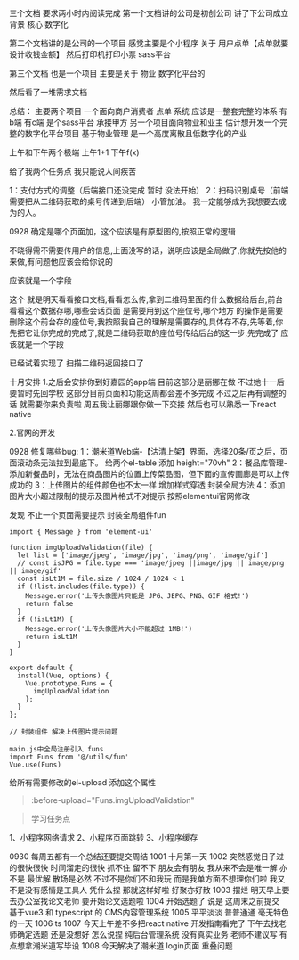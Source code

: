 三个文档 要求两小时内阅读完成
第一个文档讲的公司是初创公司 讲了下公司成立背景  核心 数字化

第二个文档讲的是公司的一个项目 感觉主要是个小程序 关于 用户点单【点单就要设计收钱金额】 然后打印机打印小票 sass平台

第三个文档 也是一个项目 主要是关于 物业 数字化平台的


然后看了一堆需求文档

总结：
主要两个项目 一个面向商户消费者 点单 系统 应该是一整套完整的体系 有b端 有c端 是个sass平台 承接甲方
另一个项目面向物业和业主 估计想开发一个完整的数字化平台项目 基于物业管理 是一个高度离散且低数字化的产业

上午和下午两个极端 上午1+1
下午f(x)


给了我两个任务点 我只能说人间疾苦

1：支付方式的调整（后端接口还没完成 暂时 没法开始）
2：扫码识别桌号（前端需要把从二维码获取的桌号传递到后端）
小管加油。
我一定能够成为我想要去成为的人。





0928
确定是哪个页面加，这个应该是有原型图的,按照正常的逻辑

不晓得需不需要传用户的信息,上面没写的话，说明应该是全局做了,你就先按他的来做,有问题他应该会给你说的

应该就是一个字段

这个 就是明天看看接口文档,看看怎么传,拿到二维码里面的什么数据给后台,前台看看这个数据存哪,哪些会话页面 是需要用到这个座位号,哪个地方 的操作是需要删除这个前台存的座位号,我按照我自己的理解是需要存的,具体存不存,先等着,你先把它让你完成的完成了,就是二维码获取的座位号传给后台的这一步,先完成了        应该就是一个字段

已经试着实现了 扫描二维码返回接口了


十月安排
1.之后会安排你到好嘉园的app端 目前这部分是丽娜在做 不过她十一后要暂时先回学校 这部分目前页面和功能这周都会差不多完成 不过之后再有调整的话 就需要你来负责啦 周五我让丽娜跟你做一下交接 然后也可以熟悉一下react native

2.官网的开发

0928 修复哪些bug:
1：潮米道Web端-【沽清上架】界面，选择20条/页之后，页面滚动条无法拉到最底下。  给两个el-table 添加 height="70vh"
2：餐品库管理-添加新餐品时，无法在商品图片的位置上传菜品图，但下面的宣传画廊是可以上传成功的
3：上传图片的组件颜色也不太一样    增加样式穿透  封装全局方法
4：添加图片大小超过限制的提示及图片格式不对提示  按照elementui官网修改

发现 不止一个页面需要提示 封装全局组件fun

```
import { Message } from 'element-ui'

function imgUploadValidation(file) {
  let list = ['image/jpeg', 'image/jpg', 'imag/png', 'image/gif']
  // const isJPG = file.type === 'image/jpeg ||image/jpg || image/png || image/gif'
  const isLt1M = file.size / 1024 / 1024 < 1
  if (!list.includes(file.type)) {
    Message.error('上传头像图片只能是 JPG、JEPG、PNG、GIF 格式!')
    return false
  }
  if (!isLt1M) {
    Message.error('上传头像图片大小不能超过 1MB!')
    return isLt1M
  }
}

export default {
  install(Vue, options) {
    Vue.prototype.Funs = {
      imgUploadValidation
    };
  }
};

// 封装组件 解决上传图片提示问题
```
```
main.js中全局注册引入 funs
import Funs from '@/utils/fun'
Vue.use(Funs)
```
给所有需要修改的el-upload   添加这个属性        
> :before-upload="Funs.imgUploadValidation"

> 学习任务点

1、小程序网络请求
2、小程序页面跳转
3、小程序缓存

0930
每周五都有一个总结还要提交周结
1001 十月第一天
1002 突然感觉日子过的很快很快 时间溜走的很快 抓不住 留不下 朋友会有朋友 我从来不会是唯一解 亦不是 最优解 散场是必然 不过不是你们不和我玩 而是我单方面不想理你们啦 我又不是没有感情是工具人 凭什么捏 那就这样好啦 好聚亦好散 
1003 摆烂 明天早上要去办公室找论文老师 要开始论文选题啦
1004 开始选题了 说是 这周末之前提交 基于vue3 和 typescript 的 CMS内容管理系统
1005 平平淡淡 普普通通 毫无特色的一天 
1006 ts 
1007 今天上午差不多把react native 开发指南看完了 下午去找老师确定选题 还是没想好 怎么说捏 纯后台管理系统 没有真实业务 老师不建议写 有点想拿潮米道写毕设
1008 今天解决了潮米道 login页面 重叠问题
